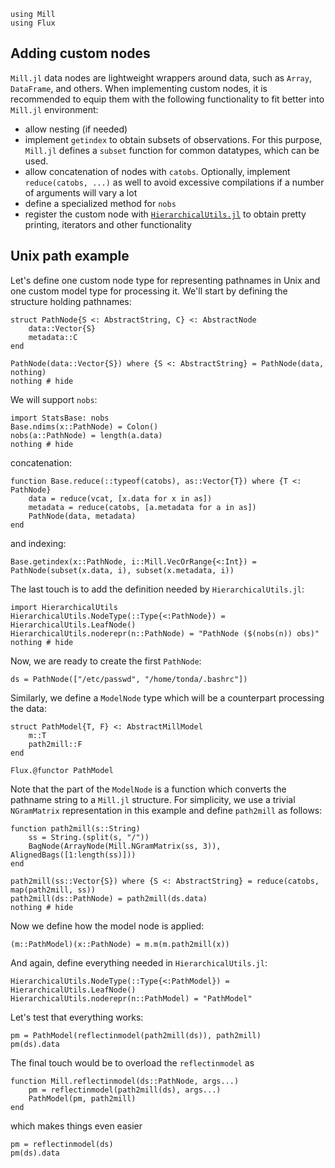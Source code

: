 ```@setup custom
using Mill
using Flux
```

## Adding custom nodes

`Mill.jl` data nodes are lightweight wrappers around data, such as `Array`, `DataFrame`, and others. When implementing custom nodes, it is recommended to equip them with the following functionality to fit better into `Mill.jl` environment:

* allow nesting (if needed)
* implement `getindex` to obtain subsets of observations. For this purpose, `Mill.jl` defines a `subset` function for common datatypes, which can be used.
* allow concatenation of nodes with `catobs`. Optionally, implement `reduce(catobs, ...)` as well to avoid excessive compilations if a number of arguments will vary a lot
* define a specialized method for `nobs`
* register the custom node with [`HierarchicalUtils.jl`](@ref) to obtain pretty printing, iterators and other functionality

## Unix path example

Let's define one custom node type for representing pathnames in Unix and one custom model type for processing it. We'll start by defining the structure holding pathnames:

```@example custom
struct PathNode{S <: AbstractString, C} <: AbstractNode
    data::Vector{S}
    metadata::C
end

PathNode(data::Vector{S}) where {S <: AbstractString} = PathNode(data, nothing)
nothing # hide
```

We will support `nobs`:

```@example custom
import StatsBase: nobs
Base.ndims(x::PathNode) = Colon()
nobs(a::PathNode) = length(a.data)
nothing # hide
```

concatenation:

```@example custom
function Base.reduce(::typeof(catobs), as::Vector{T}) where {T <: PathNode}
    data = reduce(vcat, [x.data for x in as])
    metadata = reduce(catobs, [a.metadata for a in as])
    PathNode(data, metadata)
end
```

and indexing:

```@example custom
Base.getindex(x::PathNode, i::Mill.VecOrRange{<:Int}) = PathNode(subset(x.data, i), subset(x.metadata, i))
```

The last touch is to add the definition needed by `HierarchicalUtils.jl`:

```@example custom
import HierarchicalUtils
HierarchicalUtils.NodeType(::Type{<:PathNode}) = HierarchicalUtils.LeafNode()
HierarchicalUtils.noderepr(n::PathNode) = "PathNode ($(nobs(n)) obs)"
nothing # hide
```

Now, we are ready to create the first `PathNode`:

```@repl custom
ds = PathNode(["/etc/passwd", "/home/tonda/.bashrc"])
```

Similarly, we define a `ModelNode` type which will be a counterpart processing the data:

```@example custom
struct PathModel{T, F} <: AbstractMillModel
    m::T
    path2mill::F
end

Flux.@functor PathModel
```

Note that the part of the `ModelNode` is a function which converts the pathname string to a `Mill.jl` structure. For simplicity, we use a trivial `NGramMatrix` representation in this example and define `path2mill` as follows:

```@example custom
function path2mill(s::String)
    ss = String.(split(s, "/"))
    BagNode(ArrayNode(Mill.NGramMatrix(ss, 3)), AlignedBags([1:length(ss)]))
end

path2mill(ss::Vector{S}) where {S <: AbstractString} = reduce(catobs, map(path2mill, ss))
path2mill(ds::PathNode) = path2mill(ds.data)
nothing # hide
```

Now we define how the model node is applied:

```@example custom
(m::PathModel)(x::PathNode) = m.m(m.path2mill(x))
```

And again, define everything needed in `HierarchicalUtils.jl`:

```@example custom
HierarchicalUtils.NodeType(::Type{<:PathModel}) = HierarchicalUtils.LeafNode()
HierarchicalUtils.noderepr(n::PathModel) = "PathModel"
```

Let's test that everything works:

```@repl custom
pm = PathModel(reflectinmodel(path2mill(ds)), path2mill)
pm(ds).data
```

The final touch would be to overload the `reflectinmodel` as

```@example custom
function Mill.reflectinmodel(ds::PathNode, args...)
    pm = reflectinmodel(path2mill(ds), args...)
    PathModel(pm, path2mill)
end
```

which makes things even easier

```@repl custom
pm = reflectinmodel(ds)
pm(ds).data
```
